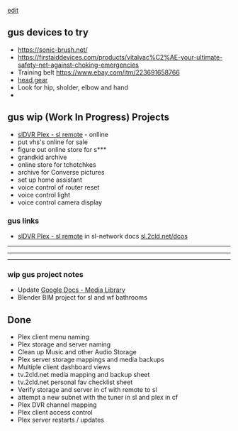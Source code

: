 [edit](https://github.com/christrees/gus.conversehouse.com/edit/main/wip/README.md)

## gus devices to try
- https://sonic-brush.net/
- https://firstaiddevices.com/products/vitalvac%C2%AE-your-ultimate-safety-net-against-choking-emergencies
- Training belt https://www.ebay.com/itm/223691658766
- [head gear](https://www.google.com/search?q=elderly+safety+helmet&sca_esv=3ba82819a5d0d4a3&sxsrf=ADLYWILnL7nwDEp5ZmmIggKQQ0j32wFetg%3A1735338988213&ei=7CtvZ8TQDJj8ptQP4eSE0Ag&oq=elderly+safety+he&gs_lp=Egxnd3Mtd2l6LXNlcnAiEWVsZGVybHkgc2FmZXR5IGhlKgIIADIFEAAYgAQyBhAAGBYYHjIGEAAYFhgeMgsQABiABBiGAxiKBTILEAAYgAQYhgMYigUyCxAAGIAEGIYDGIoFMgsQABiABBiGAxiKBTILEAAYgAQYhgMYigUyCBAAGIAEGKIEMggQABiABBiiBEj7HVC-CFjtCXACeACQAQCYAYUBoAGjAqoBAzIuMbgBAcgBAPgBAZgCBKACggLCAgoQABiwAxjWBBhHmAMAiAYBkAYHkgcDMy4xoAfXFA&sclient=gws-wiz-serp)
- Look for hip, sholder, elbow and hand
- 
## gus wip (Work In Progress) Projects
- [slDVR Plex - sl remote](https://24.216.208.251:32500/) - onlline
- put vhs's online for sale
- figure out online store for s***
- grandkid archive
- online store for tchotchkes
- archive for Converse pictures
- set up home assistant
- voice control of router reset
- voice control light
- voice control camera display

### gus links
- [slDVR Plex - sl remote](https://24.216.208.251:32500/) in sl-network docs [sl.2cld.net/dcos](https://sl.2cld.net/docs/)


---
---
---
### wip gus project notes
- Update [Google Docs - Media Library](https://docs.google.com/spreadsheets/d/1QtCblfwwH6PWYOKnIw2m4DKLni8KrVynXM6Xslb7mGg/edit#gid=0)
- Blender BIM project for sl and wf bathrooms
  
## Done
  - Plex client menu naming
  - Plex storage and server naming
  - Clean up Music and other Audio Storage
  - Plex server storage mappings and media backups
  - Multiple client dashboard views
  - tv.2cld.net media mapping and backup sheet
  - tv.2cld.net personal fav checklist sheet 
  - Verify storage and server in cf with remote to sl
  - attempt a new subnet with the tuner in sl and plex in cf
  - Plex DVR channel mapping
  - Plex client access control
  - Plex server restarts / updates
